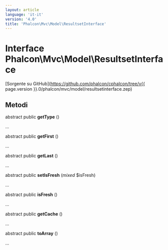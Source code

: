 ```yaml
---
layout: article
language: 'it-it'
version: '4.0'
title: 'Phalcon\Mvc\Model\ResultsetInterface'
---
```

# Interface **Phalcon\Mvc\Model\ResultsetInterface**

[Sorgente su GitHub](https://github.com/phalcon/cphalcon/tree/v{{ page.version }}.0/phalcon/mvc/model/resultsetinterface.zep)

## Metodi

abstract public **getType** ()

...

abstract public **getFirst** ()

...

abstract public **getLast** ()

...

abstract public **setIsFresh** (*mixed* $isFresh)

...

abstract public **isFresh** ()

...

abstract public **getCache** ()

...

abstract public **toArray** ()

...